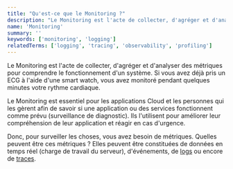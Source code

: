 ```yaml
---
title: "Qu'est-ce que le Monitoring ?"
description: "Le Monitoring est l'acte de collecter, d'agréger et d'analyser des informations pour comprendre le fonctionnement d'une application."
name: 'Monitoring'
summary: ''
keywords: ['monitoring', 'logging']
relatedTerms: ['logging', 'tracing', 'observability', 'profiling']
---
```


Le Monitoring est l'acte de collecter, d'agréger et d'analyser des métriques pour comprendre le fonctionnement d'un système. Si vous avez déjà pris un ECG à l'aide d'une smart watch, vous avez monitoré pendant quelques minutes votre rythme cardiaque.

Le Monitoring est essentiel pour les applications Cloud et les personnes qui les gèrent afin de savoir si une application ou des services fonctionnent comme prévu (surveillance de diagnostic). Ils l'utilisent pour améliorer leur compréhension de leur application et réagir en cas d'urgence.

Donc, pour surveiller les choses, vous avez besoin de métriques. Quelles peuvent être ces métriques ? Elles peuvent être constituées de données en temps réel (charge de travail du serveur), d'événements, de [logs](#logging "Qu'est-ce que le Logging ?") ou encore de [traces](#tracing "Qu'est-ce que le Tracing ?").
